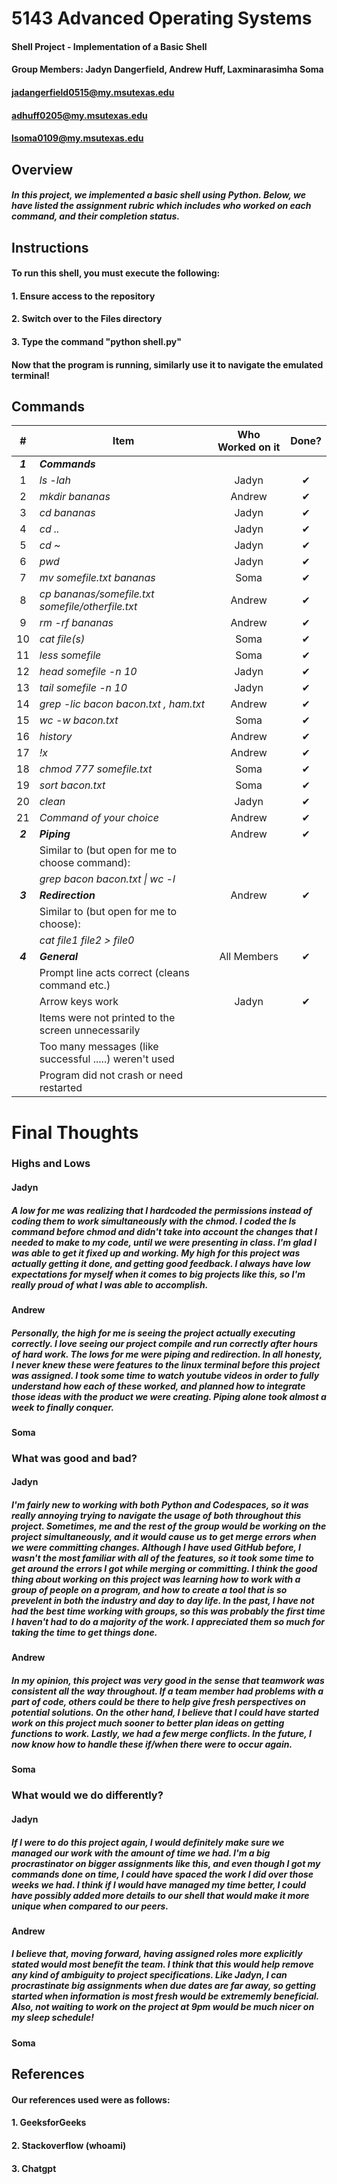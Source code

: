 # 5143 Advanced Operating Systems
#### Shell Project - Implementation of a Basic Shell
#### Group Members: Jadyn Dangerfield, Andrew Huff, Laxminarasimha Soma
#### jadangerfield0515@my.msutexas.edu
#### adhuff0205@my.msutexas.edu
#### lsoma0109@my.msutexas.edu

## Overview
##### In this project, we implemented a basic shell using Python. Below, we have listed the assignment rubric which includes who worked on each command, and their completion status.

## Instructions
#### To run this shell, you must execute the following:
#### 1. Ensure access to the repository
#### 2. Switch over to the Files directory
#### 3. Type the command "python shell.py"
#### 
#### Now that the program is running, similarly use it to navigate the emulated terminal!

## Commands
|    #    | Item                                                   |  Who Worked on it  | Done? |
| :-----: | ------------------------------------------------------ | :----------------: | :---: |
| **_1_** | **_Commands_**                                         |||
|    1    | _ls -lah_                                              |Jadyn|✔|
|    2    | _mkdir bananas_                                        |Andrew|✔|
|    3    | _cd bananas_                                           |Jadyn|✔|
|    4    | _cd .._                                                |Jadyn|✔|
|    5    | _cd ~_                                                 |Jadyn|✔|
|    6    | _pwd_                                                  |Jadyn|✔|
|    7    | _mv somefile.txt bananas_                              |Soma|✔|
|    8    | _cp bananas/somefile.txt somefile/otherfile.txt_       |Andrew|✔|
|    9    | _rm -rf bananas_                                       |Andrew|✔|
|   10    | _cat file(s)_                                          |Soma|✔|
|   11    | _less somefile_                                        |Soma|✔|
|   12    | _head somefile -n 10_                                  |Jadyn|✔|
|   13    | _tail somefile -n 10_                                  |Jadyn|✔|
|   14    | _grep -lic bacon bacon.txt , ham.txt_                  |Andrew|✔|
|   15    | _wc -w bacon.txt_                                      |Soma|✔|
|   16    | _history_                                              |Andrew|✔|
|   17    | _!x_                                                   |Andrew|✔|
|   18    | _chmod 777 somefile.txt_                               |Soma|✔|
|   19    | _sort bacon.txt_                                       |Soma|✔|
|   20    | _clean_                                                |Jadyn|✔|
|   21    | _Command of your choice_                               |Andrew|✔|
| **_2_** | **_Piping_**                                           |Andrew|✔|
|         | Similar to (but open for me to choose command):        |||
|         | _grep bacon bacon.txt \| wc -l_                        |||
| **_3_** | **_Redirection_**                                      |Andrew|✔|
|         | Similar to (but open for me to choose):                |||
|         | _cat file1 file2 > file0_                              |||
| **_4_** | **_General_**                                          |All Members|✔|
|         | Prompt line acts correct (cleans command etc.)         |||
|         | Arrow keys work                                        |Jadyn|✔|
|         | Items were not printed to the screen unnecessarily     |||
|         | Too many messages (like successful .....) weren't used |||
|         | Program did not crash or need restarted                |||

# Final Thoughts
### Highs and Lows
#### Jadyn
##### A low for me was realizing that I hardcoded the permissions instead of coding them to work simultaneously with the chmod. I coded the ls command before chmod and didn't take into account the changes that I needed to make to my code, until we were presenting in class. I'm glad I was able to get it fixed up and working. My high for this project was actually getting it done, and getting good feedback. I always have low expectations for myself when it comes to big projects like this, so I'm really proud of what I was able to accomplish.
#### Andrew
##### Personally, the high for me is seeing the project actually executing correctly. I love seeing our project compile and run correctly after hours of hard work. The lows for me were piping and redirection. In all honesty, I never knew these were features to the linux terminal before this project was assigned. I took some time to watch youtube videos in order to fully understand how each of these worked, and planned how to integrate those ideas with the product we were creating. Piping alone took almost a week to finally conquer.
#### Soma

### What was good and bad?
#### Jadyn
##### I'm fairly new to working with both Python and Codespaces, so it was really annoying trying to navigate the usage of both throughout this project. Sometimes, me and the rest of the group would be working on the project simultaneously, and it would cause us to get merge errors when we were committing changes. Although I have used GitHub before, I wasn't the most familiar with all of the features, so it took some time to get around the errors I got while merging or committing. I think the good thing about working on this project was learning how to work with a group of people on a program, and how to create a tool that is so prevelent in both the industry and day to day life. In the past, I have not had the best time working with groups, so this was probably the first time I haven't had to do a majority of the work. I appreciated them so much for taking the time to get things done.
#### Andrew
##### In my opinion, this project was very good in the sense that teamwork was consistent all the way throughout. If a team member had problems with a part of code, others could be there to help give fresh perspectives on potential solutions. On the other hand, I believe that I could have started work on this project much sooner to better plan ideas on getting functions to work. Lastly, we had a few merge conflicts. In the future, I now know how to handle these if/when there were to occur again.
#### Soma

### What would we do differently?
#### Jadyn
##### If I were to do this project again, I would definitely make sure we managed our work with the amount of time we had. I'm a big procrastinator on bigger assignments like this, and even though I got my commands done on time, I could have spaced the work I did over those weeks we had. I think if I would have managed my time better, I could have possibly added more details to our shell that would make it more unique when compared to our peers.
#### Andrew
##### I believe that, moving forward, having assigned roles more explicitly stated would most benefit the team. I think that this would help remove any kind of ambiguity to project specifications. Like Jadyn, I can procrastinate big assignments when due dates are far away, so getting started when information is most fresh would be extrememly beneficial. Also, not waiting to work on the project at 9pm would be much nicer on my sleep schedule!
#### Soma

## References
#### Our references used were as follows:
#### 1. GeeksforGeeks
#### 2. Stackoverflow (whoami)
#### 3. Chatgpt


